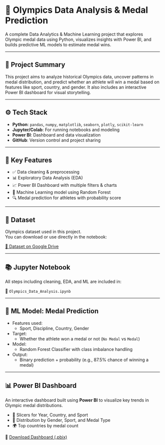 # 🏅 Olympics Data Analysis & Medal Prediction

A complete Data Analytics & Machine Learning project that explores Olympic medal data using Python, visualizes insights with Power BI, and builds predictive ML models to estimate medal wins.

---

## 📌 Project Summary

This project aims to analyze historical Olympics data, uncover patterns in medal distribution, and predict whether an athlete will win a medal based on features like sport, country, and gender. It also includes an interactive Power BI dashboard for visual storytelling.

---

## ⚙️ Tech Stack

- **Python**: `pandas`, `numpy`, `matplotlib`, `seaborn`, `plotly`, `scikit-learn`
- **Jupyter/Colab**: For running notebooks and modeling
- **Power BI**: Dashboard and data visualization
- **GitHub**: Version control and project sharing

---

## 🧪 Key Features

- ✅ Data cleaning & preprocessing
- 📊 Exploratory Data Analysis (EDA)
- 📈 Power BI Dashboard with multiple filters & charts
- 🤖 Machine Learning model using Random Forest
- 🔍 Medal prediction for athletes with probability score

---

## 📂 Dataset

Olympics dataset used in this project.  
You can download or use directly in the notebook:

[📄 Dataset on Google Drive](https://drive.google.com/uc?id=YOUR_FILE_ID_HERE)

---

## 📚 Jupyter Notebook

All steps including cleaning, EDA, and ML are included in:

📘 `Olympics_Data_Analysis.ipynb`

---

## 🤖 ML Model: Medal Prediction

- Features used:
  - Sport, Discipline, Country, Gender
- Target:
  - Whether the athlete won a medal or not (`No Medal` vs `Medal`)
- Model:
  - Random Forest Classifier with class imbalance handling
- Output:
  - Binary prediction + probability (e.g., 87.5% chance of winning a medal)

---

## 📊 Power BI Dashboard

An interactive dashboard built using **Power BI** to visualize key trends in Olympic medal distributions.

- 🎯 Slicers for Year, Country, and Sport
- 🏅 Distribution by Gender, Sport, and Medal Type
- 🌍 Top countries by medal count

📁 [Download Dashboard (.pbix)](./Olympics_Data_Analysis_dashboard.pbix)

